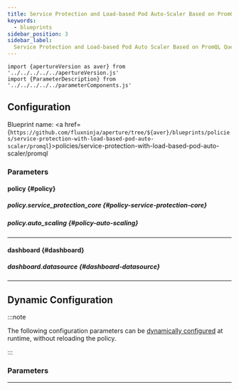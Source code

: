 ```yaml
---
title: Service Protection and Load-based Pod Auto-Scaler Based on PromQL Query
keywords:
  - blueprints
sidebar_position: 3
sidebar_label:
  Service Protection and Load-based Pod Auto Scaler Based on PromQL Query
---
```


<!-- Configuration Marker -->

```mdx-code-block
import {apertureVersion as aver} from '../../../../../apertureVersion.js'
import {ParameterDescription} from '../../../../../parameterComponents.js'
```

## Configuration

<!-- vale off -->

Blueprint name: <a
href={`https://github.com/fluxninja/aperture/tree/${aver}/blueprints/policies/service-protection-with-load-based-pod-auto-scaler/promql`}>policies/service-protection-with-load-based-pod-auto-scaler/promql</a>

<!-- vale on -->

### Parameters

<!-- vale off -->

#### policy {#policy}

<!-- vale on -->

<!-- vale off -->

<a id="policy-policy-name"></a>

<ParameterDescription
    name='policy.policy_name'
    description='Name of the policy.'
    type='string'
    reference=''
    value='"__REQUIRED_FIELD__"'
/>

<!-- vale on -->

<!-- vale off -->

<a id="policy-promql-query"></a>

<ParameterDescription
    name='policy.promql_query'
    description='PromQL query.'
    type='string'
    reference=''
    value='"__REQUIRED_FIELD__"'
/>

<!-- vale on -->

<!-- vale off -->

<a id="policy-setpoint"></a>

<ParameterDescription
    name='policy.setpoint'
    description='Setpoint.'
    type='Number (double)'
    reference=''
    value='"__REQUIRED_FIELD__"'
/>

<!-- vale on -->

<!-- vale off -->

<a id="policy-components"></a>

<ParameterDescription
    name='policy.components'
    description='List of additional circuit components.'
    type='Array of Object (aperture.spec.v1.Component)'
    reference='../../../spec#component'
    value='[]'
/>

<!-- vale on -->

<!-- vale off -->

<a id="policy-resources"></a>

<ParameterDescription
    name='policy.resources'
    description='Additional resources.'
    type='Object (aperture.spec.v1.Resources)'
    reference='../../../spec#resources'
    value='{"flow_control": {"classifiers": []}}'
/>

<!-- vale on -->

<!-- vale off -->

<a id="policy-evaluation-interval"></a>

<ParameterDescription
    name='policy.evaluation_interval'
    description='The interval between successive evaluations of the Circuit.'
    type='string'
    reference=''
    value='"1s"'
/>

<!-- vale on -->

<!-- vale off -->

##### policy.service_protection_core {#policy-service-protection-core}

<!-- vale on -->

<!-- vale off -->

<a id="policy-service-protection-core-overload-confirmations"></a>

<ParameterDescription
    name='policy.service_protection_core.overload_confirmations'
    description='List of overload confirmation criteria. Load scheduler can throttle flows when all of the specified overload confirmation criteria are met.'
    type='Array of Object (policies/service-protection/promql:schema:overload_confirmation)'
    reference='../../../bundled-blueprints/policies/service-protection/promql#overload-confirmation'
    value='[{"operator": "__REQUIRED_FIELD__", "query_string": "__REQUIRED_FIELD__", "threshold": "__REQUIRED_FIELD__"}]'
/>

<!-- vale on -->

<!-- vale off -->

<a id="policy-service-protection-core-adaptive-load-scheduler"></a>

<ParameterDescription
    name='policy.service_protection_core.adaptive_load_scheduler'
    description='Parameters for Adaptive Load Scheduler.'
    type='Object (aperture.spec.v1.AdaptiveLoadSchedulerParameters)'
    reference='../../../spec#adaptive-load-scheduler-parameters'
    value='{"alerter": {"alert_name": "Load Throttling Event"}, "gradient": {"max_gradient": 1, "min_gradient": 0.1, "slope": -1}, "load_multiplier_linear_increment": 0.0025, "load_scheduler": {"selectors": [{"control_point": "__REQUIRED_FIELD__", "service": "__REQUIRED_FIELD__"}]}, "max_load_multiplier": 2}'
/>

<!-- vale on -->

<!-- vale off -->

<a id="policy-service-protection-core-dry-run"></a>

<ParameterDescription
    name='policy.service_protection_core.dry_run'
    description='Default configuration for setting dry run mode on Load Scheduler. In dry run mode, the Load Scheduler acts as a passthrough and does not throttle flows. This config can be updated at runtime without restarting the policy.'
    type='Boolean'
    reference=''
    value='false'
/>

<!-- vale on -->

<!-- vale off -->

##### policy.auto_scaling {#policy-auto-scaling}

<!-- vale on -->

<!-- vale off -->

<a id="policy-auto-scaling-kubernetes-replicas"></a>

<ParameterDescription
    name='policy.auto_scaling.kubernetes_replicas'
    description='Kubernetes replicas scaling backend.'
    type='Object (aperture.spec.v1.AutoScalerScalingBackendKubernetesReplicas)'
    reference='../../../spec#auto-scaler-scaling-backend-kubernetes-replicas'
    value='{"kubernetes_object_selector": "__REQUIRED_FIELD__", "max_replicas": "__REQUIRED_FIELD__", "min_replicas": "__REQUIRED_FIELD__"}'
/>

<!-- vale on -->

<!-- vale off -->

<a id="policy-auto-scaling-dry-run"></a>

<ParameterDescription
    name='policy.auto_scaling.dry_run'
    description='Dry run mode ensures that no scaling is invoked by this auto scaler. This config can be updated at runtime without restarting the policy.'
    type='Boolean'
    reference=''
    value='false'
/>

<!-- vale on -->

<!-- vale off -->

<a id="policy-auto-scaling-scaling-parameters"></a>

<ParameterDescription
    name='policy.auto_scaling.scaling_parameters'
    description='Parameters that define the scaling behavior.'
    type='Object (aperture.spec.v1.AutoScalerScalingParameters)'
    reference='../../../spec#auto-scaler-scaling-parameters'
    value='{"scale_in_alerter": {"alert_name": "Auto-scaler is scaling in"}, "scale_in_cooldown": "40s", "scale_out_alerter": {"alert_name": "Auto-scaler is scaling out"}, "scale_out_cooldown": "30s"}'
/>

<!-- vale on -->

<!-- vale off -->

<a id="policy-auto-scaling-disable-periodic-scale-in"></a>

<ParameterDescription
    name='policy.auto_scaling.disable_periodic_scale_in'
    description='Disable periodic scale in.'
    type='Boolean'
    reference=''
    value='false'
/>

<!-- vale on -->

<!-- vale off -->

<a id="policy-auto-scaling-periodic-decrease"></a>

<ParameterDescription
    name='policy.auto_scaling.periodic_decrease'
    description='Parameters for periodic scale in.'
    type='Object (aperture.spec.v1.PeriodicDecreaseParameters)'
    reference='../../../spec#periodic-decrease-parameters'
    value='{"period": "60s", "scale_in_percentage": 10}'
/>

<!-- vale on -->

---

<!-- vale off -->

#### dashboard {#dashboard}

<!-- vale on -->

<!-- vale off -->

<a id="dashboard-refresh-interval"></a>

<ParameterDescription
    name='dashboard.refresh_interval'
    description='Refresh interval for dashboard panels.'
    type='string'
    reference=''
    value='"15s"'
/>

<!-- vale on -->

<!-- vale off -->

<a id="dashboard-time-from"></a>

<ParameterDescription
    name='dashboard.time_from'
    description='From time of dashboard.'
    type='string'
    reference=''
    value='"now-15m"'
/>

<!-- vale on -->

<!-- vale off -->

<a id="dashboard-time-to"></a>

<ParameterDescription
    name='dashboard.time_to'
    description='To time of dashboard.'
    type='string'
    reference=''
    value='"now"'
/>

<!-- vale on -->

<!-- vale off -->

<a id="dashboard-extra-filters"></a>

<ParameterDescription
    name='dashboard.extra_filters'
    description='Additional filters to pass to each query to Grafana datasource.'
    type='Object (map[string]string)'
    reference='#map-string-string'
    value='{}'
/>

<!-- vale on -->

<!-- vale off -->

##### dashboard.datasource {#dashboard-datasource}

<!-- vale on -->

<!-- vale off -->

<a id="dashboard-datasource-name"></a>

<ParameterDescription
    name='dashboard.datasource.name'
    description='Datasource name.'
    type='string'
    reference=''
    value='"$datasource"'
/>

<!-- vale on -->

<!-- vale off -->

<a id="dashboard-datasource-filter-regex"></a>

<ParameterDescription
    name='dashboard.datasource.filter_regex'
    description='Datasource filter regex.'
    type='string'
    reference=''
    value='""'
/>

<!-- vale on -->

---

## Dynamic Configuration

:::note

The following configuration parameters can be
[dynamically configured](/reference/aperturectl/apply/dynamic-config/dynamic-config.md)
at runtime, without reloading the policy.

:::

### Parameters

<!-- vale off -->

<a id="dry-run"></a>

<ParameterDescription
    name='dry_run'
    description='Dynamic configuration for setting dry run mode at runtime without restarting this policy. In dry run mode the scheduler acts as pass through to all flow and does not queue flows. The Auto Scaler does not perform any scaling in dry mode. This mode is useful for observing the behavior of load scheduler and auto scaler without disrupting any real deployment or traffic.'
    type='Boolean'
    reference=''
    value='"__REQUIRED_FIELD__"'
/>

<!-- vale on -->

---
